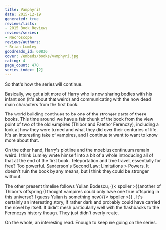 ```yaml
---
title: Vamphyri!
date: 2015-12-19
generated: true
reviews/lists:
- 2015 Book Reviews
reviews/series:
- Necroscope
reviews/authors:
- Brian Lumley
goodreads_id: 60836
cover: /embeds/books/vamphyri.jpg
rating: 4
page_count: 470
series_index: [2]
---
```

So that's how the series will continue.  

Basically, we get a bit more of Harry who is now sharing bodies with his infant son (it's about that weird) and communicating with the now dead main characters from the first book.  

<!--more-->

The world building continues to be one of the stronger parts of these books. This time around, we have a fair chunk of the book from the view point of two of the old vampires (Thibor and Faethor Ferenczy), including a look at how they were turned and what they did over their centuries of life. It's an interesting take of vampires, and I continue to want to want to know more about that.  

On the other hand, Harry's plotline and the moebius continuum remain weird. I think Lumley wrote himself into a bit of a whole introducing all of that at the end of the first book. Teleportation and time travel, essentially for free? Too powerful. Sanderson's Second Law: Limitations  > Powers. It doesn't ruin the book by any means, but I think they could be stronger without.  

The other present timeline follows Yulian Bodescu,  {{< spoiler >}}another of Thibor's offspring (I thought vampires could only have one true offspring in this universe? I guess Yulian is something new){{< /spoiler >}}  . It's certainly an interesting story, if rather dark and probably could have carried the novel by itself. It didn't mesh particularly well with the flashbacks to the Ferenczys history though. They just didn't overly relate.  

On the whole, an interesting read. Enough to keep me going on the series.